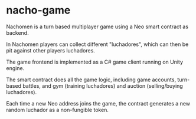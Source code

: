 # nacho-game

Nachomen is a turn based multiplayer game using a Neo smart contract as backend.

In Nachomen players can collect different "luchadores", which can then be pit against other players luchadores.

The game frontend is implemented as a C# game client running on Unity engine.

The smart contract does all the game logic, including game accounts, turn-based battles, and gym (training luchadores) and auction (selling/buying luchadores).

Each time a new Neo address joins the game, the contract generates a new random luchador as a non-fungible token.